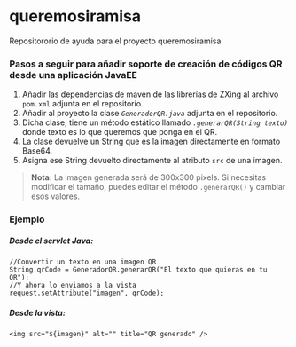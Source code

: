 # queremosiramisa
Repositororio de ayuda para el proyecto queremosiramisa. 

### Pasos a seguir para añadir soporte de creación de códigos QR desde una aplicación JavaEE

1. Añadir las dependencias de maven de las librerías de ZXing al archivo `pom.xml` adjunta en el repositorio.
2. Añadir al proyecto la clase *`GeneradorQR.java`* adjunta en el repositorio.
3. Dicha clase, tiene un método estático llamado *`.generarQR(String texto)`* donde texto es lo que queremos que ponga en el QR.
4. La clase devuelve un String que es la imagen directamente en formato Base64.
5. Asigna ese String devuelto directamente al atributo `src` de una imagen.

> **Nota:** La imagen generada será de 300x300 pixels. Si necesitas modificar el tamaño, puedes editar el método `.generarQR()` y cambiar esos valores.

### Ejemplo
##### Desde el servlet Java:
``` [Java]
//Convertir un texto en una imagen QR
String qrCode = GeneradorQR.generarQR("El texto que quieras en tu QR");
//Y ahora lo enviamos a la vista
request.setAttribute("imagen", qrCode);
```
##### Desde la vista:
``` [JSP]
<img src="${imagen}" alt="" title="QR generado" />
```
